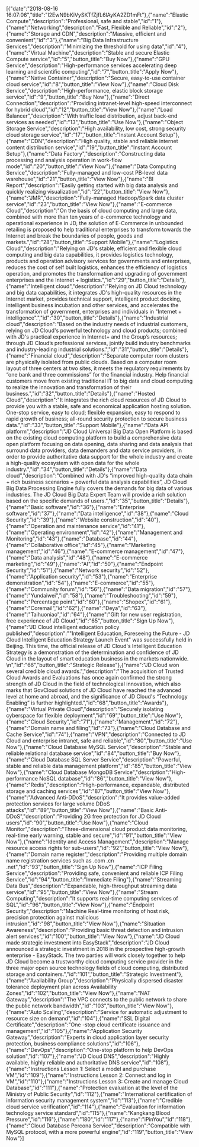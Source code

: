 [{"date":"2018-08-16 16:07:06","title":"I2EwN9bKiVySKTfZjfL6lAyKA2ZD1mFt"},{"name":"Elastic Compute","description":"Professional, safe and stable","id":"1"},{"name":"Networking","description":"Fast, Flexible and Reliable","id":"2"},{"name":"Storage and CDN","description":"Massive, efficient and convenient","id":"3"},{"name":"Big Data Infrastructure Services","description":"Minimizing the threshold for using data","id":"4"},{"name":"Virtual Machine","description":"Stable and secure Elastic Compute service","id":"5","button_title":"Buy Now"},{"name":"GPU Service","description":"High-performance services accelerating deep learning and scientific computing","id":"7","button_title":"Apply Now"},{"name":"Native Container","description":"Secure, easy-to-use container cloud service","id":"8","button_title":"View Now"},{"name":"Cloud Disk Service","description":"High-performance, elastic block storage service","id":"9","button_title":"Buy Now"},{"name":"Direct Connection","description":"Providing intranet-level high-speed interconnect for hybrid cloud","id":"12","button_title":"View Now"},{"name":"Load Balancer","description":"With traffic load distribution, adjust back-end services as needed","id":"13","button_title":"Use Now"},{"name":"Object Storage Service","description":"High availability, low cost, strong security cloud storage service","id":"17","button_title":"Instant Account Setup"},{"name":"CDN","description":"High quality, stable and reliable internet content distribution service","id":"19","button_title":"Instant Account Setup"},{"name":"Data Factory","description":"Constructing data processing and analysis operation in work-flow mode","id":"20","button_title":"View Now"},{"name":"Data Computing Service","description":"Fully-managed and low-cost PB-level data warehouse","id":"21","button_title":"View Now"},{"name":"BI Report","description":"Easily getting started with big data analysis and quickly realizing visualization","id":"22","button_title":"View Now"},{"name":"JMR","description":"Fully-managed Hadoop/Spark data cluster service","id":"23","button_title":"View Now"},{"name":"E-commerce Cloud","description":"On the basis of cloud computing and large data, combined with more than ten years of e-commerce technology and operational experience in JD, the solution of E-Commerce in unbounded retailing is proposed to help traditional enterprises to transform towards the Internet and break the boundaries of people, goods and markets.","id":"28","button_title":"Support Mobile"},{"name":"Logistics Cloud","description":"Relying on JD's stable, efficient and flexible cloud computing and big data capabilities, it provides logistics technology, products and operation advisory services for governments and enterprises, reduces the cost of self built logistics, enhances the efficiency of logistics operation, and promotes the transformation and upgrading of government enterprises and the Internet + logistics.","id":"29","button_title":"Details"},{"name":"Intelligent cloud","description":"Relying on JD Cloud technology and big data capabilities, it integrates JD's high-quality resources in the Internet market, provides technical support, intelligent product docking, intelligent business incubation and other services, and accelerates the transformation of government, enterprises and individuals in \"Internet + intelligence\".","id":"30","button_title":"Details"},{"name":"Industrial cloud","description":"Based on the industry needs of industrial customers, relying on JD Cloud's powerful technology and cloud products; combined with JD's practical experience in Internet+ and the Group’s resources; through JD Cloud’s professional services, jointly build industry benchmarks and industry-leading industrial solutions.","id":"31","button_title":"Details"},{"name":"Financial cloud","description":"Separate computer room clusters are physically isolated from public clouds. Based on a computer room layout of three centers at two sites, it meets the regulatory requirements by “one bank and three commissions” for the financial industry. Help financial customers move from existing traditional IT to big data and cloud computing to realize the innovation and transformation of their business.","id":"32","button_title":"Details"},{"name":"Hosted Cloud","description":"It integrates the rich cloud resources of JD Cloud to provide you with a stable, safe and economical application hosting solution. One-stop service, easy to cloud; flexible expansion, easy to respond to rapid growth of business; all-round security protection to secure business data.","id":"33","button_title":"Support Mobile"},{"name":"Data API platform","description":"JD Cloud Universal Big Data Open Platform is based on the existing cloud computing platform to build a comprehensive data open platform focusing on data opening, data sharing and data analysis that surround data providers, data demanders and data service providers, in order to provide authoritative data support for the whole industry and create a high-quality ecosystem with open data for the whole industry.","id":"34","button_title":"Details"},{"name":"Data cloud","description":"Combined with JD's “improved high-quality data chain + rich business scenarios + powerful data analysis capabilities”, JD Cloud Big Data Processing Engine fully covers the demands for big data of various industries. The JD Cloud Big Data Expert Team will provide a rich solution based on the specific demands of users.","id":"35","button_title":"Details"},{"name":"Basic software","id":"36"},{"name":"Enterprise software","id":"37"},{"name":"Data intelligence","id":"38"},{"name":"Cloud Security","id":"39"},{"name":"Website construction","id":"40"},{"name":"Operation and maintenance service","id":"41"},{"name":"Operating environment","id":"42"},{"name":"Management and Monitoring","id":"43"},{"name":"Database","id":"44"},{"name":"Collaborative office","id":"45"},{"name":"Marketing management","id":"46"},{"name":"E-commerce management","id":"47"},{"name":"Data analysis","id":"48"},{"name":"E-commerce marketing","id":"49"},{"name":"AI","id":"50"},{"name":"Endpoint Security","id":"51"},{"name":"Network security","id":"52"},{"name":"Application security","id":"53"},{"name":"Enterprise demonstration","id":"54"},{"name":"E-commerce","id":"55"},{"name":"Community forum","id":"56"},{"name":"Data migration","id":"57"},{"name":"Yundaiwei","id":"58"},{"name":"Troubleshooting","id":"59"},{"name":"Percentage point","id":"60"},{"name":"Shopex","id":"61"},{"name":"Coremail","id":"62"},{"name":"Deya","id":"63"},{"name":"Taihuoniao","id":"64"},{"name":"Gift for new user registration, free experience of JD Cloud","id":"65","button_title":"Sign Up Now"},{"name":"JD Cloud intelligent education policy published","description":"\"Intelligent Education, Foreseeing the Future - JD Cloud Intelligent Education Strategy Launch Event\" was successfully held in Beijing. This time, the official release of JD Cloud's Intelligent Education Strategy is a demonstration of the determination and confidence of JD Cloud in the layout of smart education business in the markets nationwide. \n","id":"66","button_title":"Strategic Release"},{"name":"JD Cloud won several credible cloud awards.","description":"The acquisition of Trusted Cloud Awards and Evaluations has once again confirmed the strong strength of JD Cloud in the field of technological innovation, which also marks that GovCloud solutions of JD Cloud have reached the advanced level at home and abroad, and the significance of JD Cloud's “Technology Enabling” is further highlighted.","id":"68","button_title":"Awards"},{"name":"Virtual Private Cloud","description":"Securely isolating cyberspace for flexible deployment","id":"69","button_title":"Use Now"},{"name":"Cloud Security","id":"71"},{"name":"Management","id":"72"},{"name":"Domain name and filing","id":"73"},{"name":"Cloud Database and Cache Service","id":"74"},{"name":"VPN","description":"Connected to JD Cloud and enterprise intranet, safe and reliable","id":"80","button_title":"Use Now"},{"name":"Cloud Database MySQL Service","description":"Stable and reliable relational database service","id":"84","button_title":"Buy Now"},{"name":"Cloud Database SQL Server Service","description":"Powerful, stable and reliable data management platform","id":"85","button_title":"View Now"},{"name":"Cloud Database MongoDB Service","description":"High-performance NoSQL database","id":"86","button_title":"View Now"},{"name":"Redis","description":"High-performance, expandable, distributed storage and caching services","id":"87","button_title":"View Now"},{"name":"Advanced Anti-DDoS","description":"It provides value-added protection services for large volume DDoS attacks","id":"89","button_title":"View Now"},{"name":"Basic Anti-DDoS","description":"Providing 2G free protection for JD Cloud users","id":"90","button_title":"Use Now"},{"name":"Cloud Monitor","description":"Three-dimensional cloud product data monitoring, real-time early warning, stable and secure","id":"91","button_title":"View Now"},{"name":"Identity and Access Management","description":"Manage resource access rights for sub-users","id":"92","button_title":"View Now"},{"name":"Domain name register","description":"Providing multiple domain name registration services such as .com .cn .net","id":"93","button_title":"Sign Up Now"},{"name":"ICP Filing Service","description":"Providing safe, convenient and reliable ICP Filing Service","id":"94","button_title":"Immediate Filing"},{"name":"Streaming Data Bus","description":"Expandable, high-throughput streaming data service","id":"95","button_title":"View Now"},{"name":"Stream Computing","description":"It supports real-time computing services of SQL","id":"96","button_title":"View Now"},{"name":"Endpoint Security","description":"Machine Real-time monitoring of host risk, precision protection against malicious intrusion","id":"98","button_title":"View Now"},{"name":"Situation Awareness","description":"Providing basic threat detection and intrusion alert services","id":"100","button_title":"View Now"},{"name":"JD Cloud made strategic investment into EasyStack","description":"JD Cloud announced a strategic investment in 2018 in the prospective high-growth enterprise - EasyStack. The two parties will work closely together to help JD Cloud become a trustworthy cloud computing service provider in the three major open source technology fields of cloud computing, distributed storage and containers.","id":"101","button_title":"Strategic Investment"},{"name":"Availability Group","description":"Physically dispersed disaster tolerance deployment plan across Availability Zones","id":"102","button_title":"View Now"},{"name":"NAT Gateway","description":"The VPC connects to the public network to share the public network bandwidth","id":"103","button_title":"View Now"},{"name":"Auto Scaling","description":"Service for automatic adjustment to resource size on demand","id":"104"},{"name":"SSL Digital Certificate","description":"One -stop cloud certificate issuance and management","id":"105"},{"name":"Application Security Gateway","description":"Experts in cloud application layer security protection, business compliance solutions","id":"106"},{"name":"DevOps","description":"One-stop platform to help DevOps solution","id":"107"},{"name":"JD Cloud DNS","description":"Highly available, highly reliable and authoritative DNS service","id":"108"},{"name":"Instructions Lesson 1: Select a model and purchase VM","id":"109"},{"name":"Instructions Lesson 2: Connect and log in VM","id":"110"},{"name":"Instructions Lesson 3: Create and manage Cloud Database","id":"111"},{"name":"Protection evaluation at the level of the Ministry of Public Security","id":"112"},{"name":"International certification of information security management system","id":"113"},{"name":"Credible cloud service verification","id":"114"},{"name":"Evaluation for information technology service standard","id":"115"},{"name":"Kangkang Blood Pressure","id":"116"},{"name":"180","id":"117"},{"name":"iPinYou","id":"118"},{"name":"Cloud Database Percona Service","description":"Compatible with MySQL protocol, with a more powerful engine","id":"119","button_title":"View Now"}]